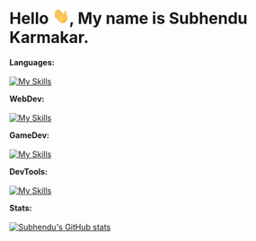 # Hello <img width="30" src="https://github.com/Venom-61/Venom-61/blob/main/assets/gif/Hi.gif" />, My name is Subhendu Karmakar.

**Languages:**  
<br />
[![My Skills](https://skillicons.dev/icons?i=cpp,cs,js,ts,lua)]()

**WebDev:**
<br />
<br />
[![My Skills](https://skillicons.dev/icons?i=react,next,tailwind,d3,threejs,p5js,nodejs,express)]()

**GameDev:**
<br />
<br />
[![My Skills](https://skillicons.dev/icons?i=blender,godot,unity)]()

**DevTools:**
<br />
<br />
[![My Skills](https://skillicons.dev/icons?i=git,github,bash,neovim,linux
)]()

**Stats:**
<br />
<br />
[![Subhendu's GitHub stats](https://github-readme-stats.vercel.app/api?username=subh3ndu)](https://github.com/anuraghazra/github-readme-stats)

